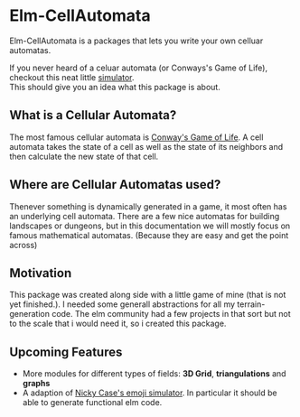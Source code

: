 # Elm-CellAutomata
Elm-CellAutomata is a packages that lets you write your own celluar automatas.

If you never heard of a celuar automata (or Conways's Game of Life),  
checkout this neat little [simulator](https://ncase.me/simulating/model/).  
This should give you an idea what this package is about.

## What is a Cellular Automata?
The most famous cellular automata is [Conway's Game of Life](https://en.wikipedia.org/wiki/Conway%27s_Game_of_Life).
A cell automata takes the state of a cell as well as the state of its neighbors
and then calculate the new state of that cell.

## Where are Cellular Automatas used?
Thenever something is dynamically generated in a game, it most often has an underlying cell automata.
There are a few nice automatas for building landscapes or dungeons,
but in this documentation we will mostly focus on famous mathematical automatas.
(Because they are easy and get the point across)

## Motivation
This package was created along side with a little game of mine (that is not yet finished.).
I needed some generall abstractions for all my terrain-generation code.
The elm community had a few projects in that sort but not to the scale that i would need it,
so i created this package.

## Upcoming Features
* More modules for different types of fields: **3D Grid**, **triangulations** and **graphs**
* A adaption of [Nicky Case's emoji simulator](https://ncase.me/simulating/model/).
In particular it should be able to generate functional elm code.